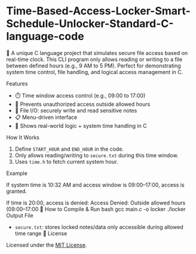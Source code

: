 # Time-Based-Access-Locker-Smart-Schedule-Unlocker-Standard-C-language-code
🔐 A unique C language project that simulates secure file access based on real-time clock. This CLI program only allows reading or writing to a file between defined hours (e.g., 9 AM to 5 PM). Perfect for demonstrating system time control, file handling, and logical access management in C.

 Features

- ⏱️ Time window access control (e.g., 09:00 to 17:00)
- 🔐 Prevents unauthorized access outside allowed hours
- 📁 File I/O: securely write and read sensitive notes
- 📋 Menu-driven interface
- 🧠 Shows real-world logic + system time handling in C

 How It Works

1. Define `START_HOUR` and `END_HOUR` in the code.
2. Only allows reading/writing to `secure.txt` during this time window.
3. Uses `time.h` to fetch current system hour.

 Example

If system time is 10:32 AM and access window is 09:00–17:00, access is granted.

If time is 20:00, access is denied:
 Access Denied: Outside allowed hours (09:00–17:00
🔧 How to Compile & Run
bash
gcc main.c -o locker
./locker
 Output File
- `secure.txt`: stores locked notes/data only accessible during allowed time range
🧾 License

Licensed under the [MIT License](LICENSE).
